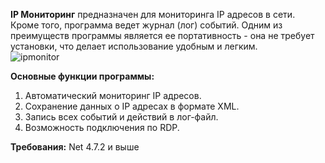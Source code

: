 **IP Мониторинг** предназначен для мониторинга IP адресов в сети. Кроме того, программа ведет журнал (лог) событий. Одним из преимуществ программы является ее портативность - она не требует установки, что делает использование удобным и легким.  
![ipmonitor](https://github.com/thmn8/IpMonitor/assets/48221293/0c0924cc-3a41-402f-a547-2ef82bb674cc)

**Основные функции программы:**  
1.  Автоматический мониторинг IP адресов.
2.  Сохранение данных о IP адресах в формате XML.
3.  Запись всех событий и действий в лог-файл.
4.  Возможность подключения по RDP.

  
**Требования:** Net 4.7.2 и выше
